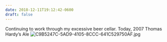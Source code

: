 ```yaml
---
date: 2018-12-11T19:12:42-0600
draft: false
---
```




Continuing to work through my excessive beer cellar. Today, 2007 Thomas Hardy’s Ale ![C9B5247C-5AD9-4105-8CCC-641C529750AF.jpg](http://ianwhitney.micro.blog/uploads/2018/b20702e2f4.jpg)




